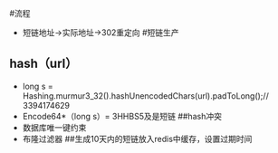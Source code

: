 #流程
* 短链地址->实际地址->302重定向
#短链生产
## hash（url）
* long s = Hashing.murmur3_32().hashUnencodedChars(url).padToLong();// 3394174629
* Encode64*（long s）= 3HHBS5及是短链
##hash冲突
* 数据库唯一键约束
* 布隆过滤器
##生成10天内的短链放入redis中缓存，设置过期时间